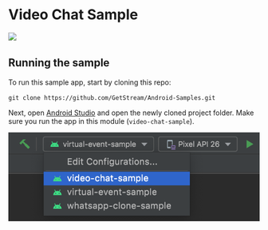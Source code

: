 # Video Chat Sample

<img src="../previews/video-chat.gif" width="40%" />

## Running the sample

To run this sample app, start by cloning this repo:

```shell
git clone https://github.com/GetStream/Android-Samples.git
```

Next, open [Android Studio](https://developer.android.com/studio) and open the newly cloned project folder. Make sure you run the app in this module (`video-chat-sample`).

![Android Studio app selection](../previews/video-chat-configuration.png)